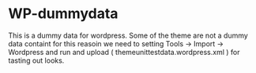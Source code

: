 # WP-dummydata
This is a dummy data for wordpress. Some of the theme are not a dummy data containt for this reasoin we need to setting
Tools -> Import -> Wordpress and run and upload  ( themeunittestdata.wordpress.xml ) for tasting out looks.
